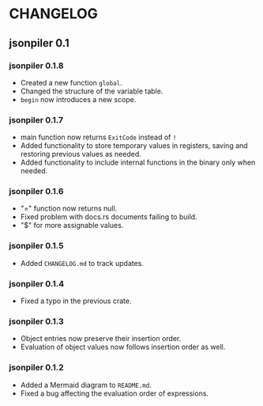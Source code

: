 # CHANGELOG

## jsonpiler 0.1

### jsonpiler 0.1.8

- Created a new function `global`.
- Changed the structure of the variable table.
- `begin` now introduces a new scope.

### jsonpiler 0.1.7

- main function now returns `ExitCode` instead of `!`
- Added functionality to store temporary values in registers,
 saving and restoring previous values as needed.
- Added functionality to include internal functions in the binary only when needed.

### jsonpiler 0.1.6

- "=" function now returns null.
- Fixed problem with docs.rs documents failing to build.
- "$" for more assignable values.

### jsonpiler 0.1.5

- Added `CHANGELOG.md` to track updates.

### jsonpiler 0.1.4

- Fixed a typo in the previous crate.

### jsonpiler 0.1.3

- Object entries now preserve their insertion order.
- Evaluation of object values now follows insertion order as well.

### jsonpiler 0.1.2

- Added a Mermaid diagram to `README.md`.
- Fixed a bug affecting the evaluation order of expressions.
